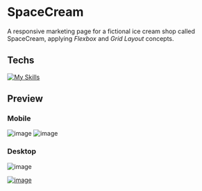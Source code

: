 # SpaceCream

A responsive marketing page for a fictional ice cream shop called SpaceCream, applying *Flexbox* and *Grid Layout* concepts.

## Techs

[![My Skills](https://skillicons.dev/icons?i=html,css)](https://skillicons.dev)

## Preview
  ### Mobile
![image](https://user-images.githubusercontent.com/86017907/179031450-773ac69d-780f-485c-8ed4-2d93c8e27a09.png)
![image](https://user-images.githubusercontent.com/86017907/179034195-5b76e6cb-53be-491e-b042-cfcd8f5b5bab.png)
   ### Desktop
![image](https://user-images.githubusercontent.com/86017907/179034755-3993570b-09cf-4bab-a9db-f3f24ac9cf6c.png)


[![image](https://user-images.githubusercontent.com/86017907/179060688-590eac0e-1195-4bad-80d3-8c848b0af5e2.png)](/LICENSE)
